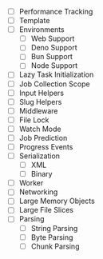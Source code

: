 - [ ] Performance Tracking
- [ ] Template
- [ ] Environments
  - [ ] Web Support
  - [ ] Deno Support
  - [ ] Bun Support
  - [ ] Node Support
- [ ] Lazy Task Initialization
- [ ] Job Collection Scope
- [ ] Input Helpers
- [ ] Slug Helpers
- [ ] Middleware
- [ ] File Lock
- [ ] Watch Mode
- [ ] Job Prediction
- [ ] Progress Events
- [ ] Serialization
  - [ ] XML
  - [ ] Binary
- [ ] Worker
- [ ] Networking
- [ ] Large Memory Objects
- [ ] Large File Slices
- [ ] Parsing
  - [ ] String Parsing
  - [ ] Byte Parsing
  - [ ] Chunk Parsing
